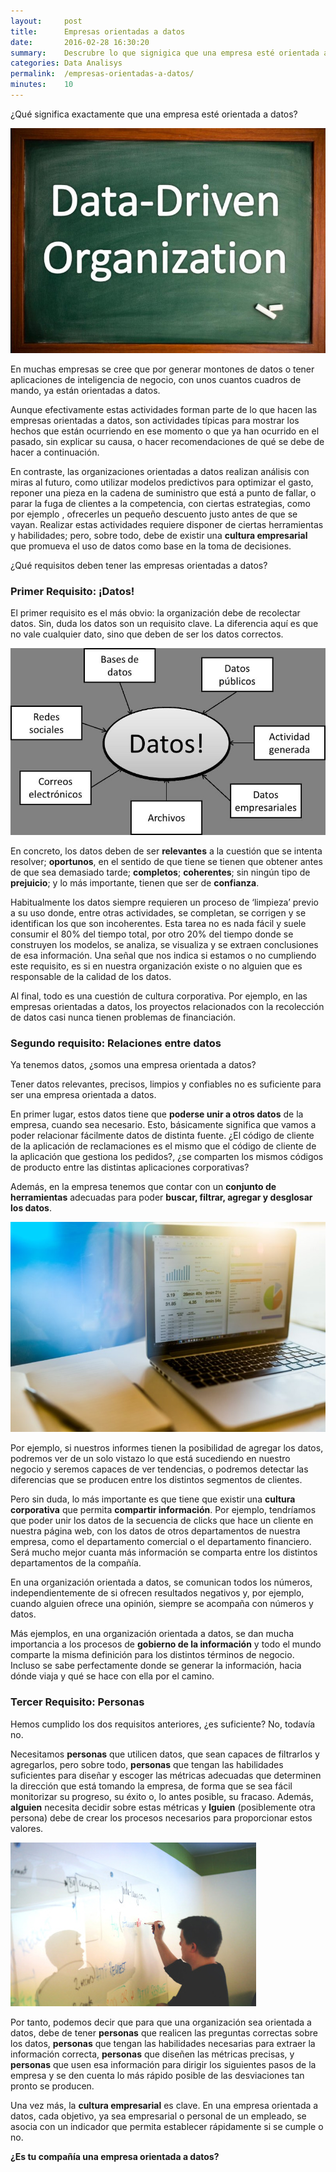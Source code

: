 ```yaml
---
layout:     post
title:      Empresas orientadas a datos 
date:       2016-02-28 16:30:20
summary:    Descrubre lo que signigica que una empresa esté orientada a datos
categories: Data Analisys
permalink:  /empresas-orientadas-a-datos/
minutes:    10
---
```

¿Qué significa exactamente que una empresa esté orientada a datos?

![png](/images/empresas-orientadas-a-datos/imagen_1.jpg)

En muchas empresas se cree que por generar montones de datos o tener aplicaciones de inteligencia de negocio, con unos cuantos cuadros de mando, ya están orientadas a datos.

Aunque efectivamente estas actividades forman parte de lo que hacen las empresas orientadas a datos, son actividades típicas para mostrar los hechos que están ocurriendo en ese momento o que ya han ocurrido en el pasado, sin explicar su causa, o hacer recomendaciones  de qué se debe de hacer a continuación.

En contraste, las organizaciones orientadas a datos realizan análisis con miras al futuro, como utilizar modelos predictivos para optimizar el gasto, reponer una pieza en la cadena de suministro que está a punto de fallar, o parar la fuga de clientes a la competencia, con ciertas estrategias, como por ejemplo , ofrecerles un pequeño descuento justo antes de que se vayan. Realizar estas actividades requiere disponer de ciertas herramientas y habilidades; pero, sobre todo, debe de existir una **cultura empresarial** que promueva el uso de datos como base en la toma de decisiones.

¿Qué requisitos deben tener las empresas orientadas a datos?

### Primer Requisito: ¡Datos!

El primer requisito es el más obvio: la organización debe de recolectar datos. Sin, duda los datos son un requisito clave. La diferencia aquí es que no vale cualquier dato, sino que deben de ser los datos correctos.

![png](/images/empresas-orientadas-a-datos/imagen_2.jpg)

En concreto, los datos deben de ser **relevantes** a la cuestión que se intenta resolver; **oportunos**, en el sentido de que tiene se tienen que obtener antes de que sea demasiado tarde; **completos**; **coherentes**; sin ningún tipo de **prejuicio**; y lo más importante, tienen que ser de **confianza**.


Habitualmente los datos siempre requieren un proceso de ‘limpieza’ previo a su uso donde, entre otras actividades, se completan, se corrigen y se identifican los que son incoherentes. Esta tarea no es nada fácil y suele consumir el 80% del tiempo total, por otro 20% del  tiempo donde se construyen los modelos, se analiza, se visualiza y se extraen conclusiones de esa información. Una señal que nos indica si estamos o no cumpliendo este requisito, es si en nuestra organización existe o no alguien que es responsable de la calidad de los datos.

Al final, todo es una cuestión de cultura corporativa. Por ejemplo, en las empresas orientadas a datos, los proyectos relacionados con la recolección de datos casi nunca tienen problemas de financiación.

### Segundo requisito: Relaciones entre datos

Ya tenemos datos, ¿somos una empresa orientada a datos?

Tener datos relevantes, precisos, limpios y confiables no es suficiente para ser una empresa orientada a datos.

En primer lugar, estos datos tiene que **poderse unir a otros datos** de la empresa, cuando sea necesario. Esto, básicamente significa que vamos a poder relacionar fácilmente datos de distinta fuente. ¿El código de cliente de la aplicación de reclamaciones es el mismo que el código de cliente de la aplicación que gestiona los pedidos?, ¿se comparten los mismos códigos de producto entre las distintas aplicaciones corporativas?

Además, en la empresa tenemos que contar con  un **conjunto de herramientas** adecuadas para poder **buscar, filtrar, agregar y desglosar los datos**.

![png](/images/empresas-orientadas-a-datos/imagen_3.jpg)

Por ejemplo, si nuestros informes tienen la posibilidad de agregar los datos, podremos ver de un solo vistazo lo que está sucediendo en nuestro negocio y seremos capaces de ver tendencias, o podremos detectar las diferencias que se producen entre los distintos segmentos de clientes.

Pero sin duda, lo más importante es que tiene que existir una **cultura corporativa** que permita **compartir información**. Por ejemplo, tendríamos que poder unir los datos de la secuencia de clicks que hace un cliente en nuestra página web, con los datos de otros departamentos de nuestra empresa, como el departamento comercial o el departamento financiero. Será mucho mejor cuanta más información se comparta entre los distintos departamentos de la compañía.

En una organización orientada a datos, se comunican todos los números, independientemente de si ofrecen resultados negativos y, por ejemplo, cuando alguien ofrece una opinión, siempre se acompaña con números y datos.

Más ejemplos, en una organización orientada a datos, se dan mucha importancia a los procesos de **gobierno de la información** y todo el mundo comparte la misma definición para los distintos términos de negocio. Incluso se sabe perfectamente donde se generar la información, hacia dónde viaja y qué se hace con ella por el camino.

### Tercer Requisito: Personas

Hemos cumplido los dos requisitos anteriores, ¿es suficiente?  No, todavía no.

Necesitamos **personas** que utilicen datos, que sean capaces de filtrarlos y agregarlos, pero sobre todo, **personas** que tengan las habilidades suficientes para diseñar y escoger las métricas adecuadas que determinen la dirección que está tomando la empresa, de forma que se sea fácil monitorizar su progreso, su éxito o, lo antes posible, su fracaso. Además, **alguien** necesita decidir sobre estas métricas y **lguien** (posiblemente otra persona) debe de crear los procesos necesarios para  proporcionar estos valores.

![png](/images/empresas-orientadas-a-datos/imagen_4.jpg)

Por tanto, podemos decir que para que una organización sea orientada a datos, debe de tener **personas** que realicen las preguntas correctas sobre los datos, **personas** que tengan las habilidades necesarias para extraer la información correcta, **personas** que diseñen las métricas precisas, y **personas** que usen esa información para dirigir los siguientes pasos de la empresa y se den cuenta lo más rápido posible de las desviaciones tan pronto se producen.

Una vez más, la **cultura empresarial** es clave. En una empresa orientada a datos, cada objetivo, ya sea empresarial o personal  de un empleado, se asocia con un indicador que permita establecer rápidamente si se cumple o no.

**¿Es tu compañía una empresa orientada a datos?**

